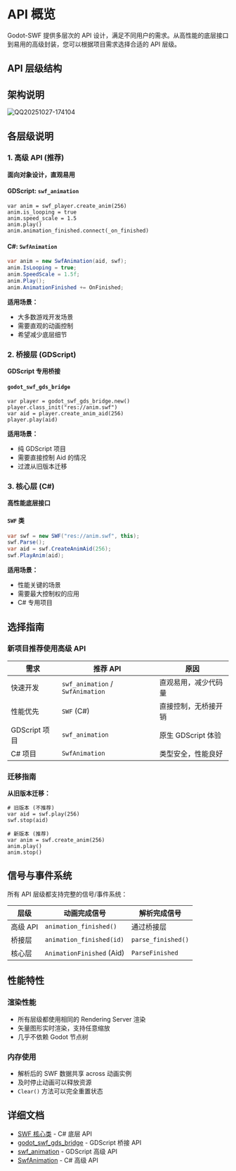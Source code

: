# API 概览

Godot-SWF 提供多层次的 API 设计，满足不同用户的需求。从高性能的底层接口到易用的高级封装，您可以根据项目需求选择合适的 API 层级。

## API 层级结构

## 架构说明

![QQ20251027-174104](https://www.freeimg.cn/uploads/486/68ff3e4b77e47.png)

## 各层级说明

### 1. 高级 API (推荐)

**面向对象设计，直观易用**

#### GDScript: `swf_animation`
```gdscript
var anim = swf_player.create_anim(256)
anim.is_looping = true
anim.speed_scale = 1.5
anim.play()
anim.animation_finished.connect(_on_finished)
```

#### C#: `SwfAnimation`
```csharp
var anim = new SwfAnimation(aid, swf);
anim.IsLooping = true;
anim.SpeedScale = 1.5f;
anim.Play();
anim.AnimationFinished += OnFinished;
```

**适用场景：**
- 大多数游戏开发场景
- 需要直观的动画控制
- 希望减少底层细节

### 2. 桥接层 (GDScript)

**GDScript 专用桥接**

#### `godot_swf_gds_bridge`
```gdscript
var player = godot_swf_gds_bridge.new()
player.class_init("res://anim.swf")
var aid = player.create_anim_aid(256)
player.play(aid)
```

**适用场景：**
- 纯 GDScript 项目
- 需要直接控制 Aid 的情况
- 过渡从旧版本迁移

### 3. 核心层 (C#)

**高性能底层接口**

#### `SWF` 类
```csharp
var swf = new SWF("res://anim.swf", this);
swf.Parse();
var aid = swf.CreateAnimAid(256);
swf.PlayAnim(aid);
```

**适用场景：**
- 性能关键的场景
- 需要最大控制权的应用
- C# 专用项目

## 选择指南

### 新项目推荐使用高级 API

| 需求 | 推荐 API | 原因 |
|------|----------|------|
| 快速开发 | `swf_animation` / `SwfAnimation` | 直观易用，减少代码量 |
| 性能优先 | `SWF` (C#) | 直接控制，无桥接开销 |
| GDScript 项目 | `swf_animation` | 原生 GDScript 体验 |
| C# 项目 | `SwfAnimation` | 类型安全，性能良好 |

### 迁移指南

**从旧版本迁移：**

```gdscript
# 旧版本 (不推荐)
var aid = swf.play(256)
swf.stop(aid)

# 新版本 (推荐)
var anim = swf.create_anim(256)
anim.play()
anim.stop()
```

## 信号与事件系统

所有 API 层级都支持完整的信号/事件系统：

| 层级 | 动画完成信号 | 解析完成信号 |
|------|-------------|-------------|
| 高级 API | `animation_finished()` | 通过桥接层 |
| 桥接层 | `animation_finished(id)` | `parse_finished()` |
| 核心层 | `AnimationFinished` (Aid) | `ParseFinished` |

## 性能特性

### 渲染性能
- 所有层级都使用相同的 Rendering Server 渲染
- 矢量图形实时渲染，支持任意缩放
- 几乎不依赖 Godot 节点树

### 内存使用
- 解析后的 SWF 数据共享 across 动画实例
- 及时停止动画可以释放资源
- `Clear()` 方法可以完全重置状态

## 详细文档

- [SWF 核心类](SWF.md) - C# 底层 API
- [godot_swf_gds_bridge](godot_swf_gds_bridge.md) - GDScript 桥接 API  
- [swf_animation](swf_animation.md) - GDScript 高级 API
- [SwfAnimation](SwfAnimation.md) - C# 高级 API
```